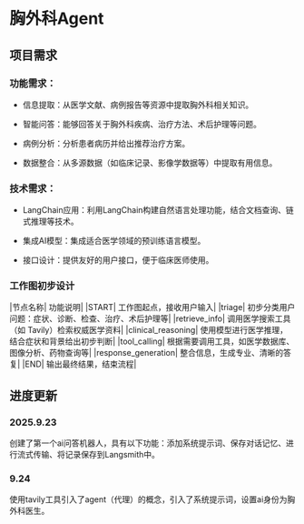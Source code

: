 # 胸外科Agent
## 项目需求
### 功能需求：

- 信息提取：从医学文献、病例报告等资源中提取胸外科相关知识。

- 智能问答：能够回答关于胸外科疾病、治疗方法、术后护理等问题。

- 病例分析：分析患者病历并给出推荐治疗方案。

- 数据整合：从多源数据（如临床记录、影像学数据等）中提取有用信息。

### 技术需求：

- LangChain应用：利用LangChain构建自然语言处理功能，结合文档查询、链式推理等技术。

- 集成AI模型：集成适合医学领域的预训练语言模型。

- 接口设计：提供友好的用户接口，便于临床医师使用。

### 工作图初步设计

|节点名称|	功能说明|
|START|	工作图起点，接收用户输入|
|triage|	初步分类用户问题：症状、诊断、检查、治疗、术后护理等|
|retrieve_info|	调用医学搜索工具（如 Tavily）检索权威医学资料|
|clinical_reasoning|	使用模型进行医学推理，结合症状和背景给出初步判断|
|tool_calling|	根据需要调用工具，如医学数据库、图像分析、药物查询等|
|response_generation|	整合信息，生成专业、清晰的答复|
|END|	输出最终结果，结束流程|

## 进度更新

### 2025.9.23
创建了第一个ai问答机器人，具有以下功能：添加系统提示词、保存对话记忆、进行流式传输、将记录保存到Langsmith中。

### 9.24
使用tavily工具引入了agent（代理）的概念，引入了系统提示词，设置ai身份为胸外科医生。
